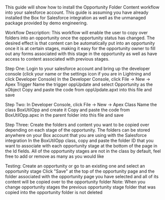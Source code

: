 This guide will show how to install the Opportunity Folder Content workflow into your salesforce account. This guide is assuming you have already installed the Box for Salesforce integration as well as the unmanaged package provided by demo engineering.

Workflow Description:
This workflow will enable the user to copy over folders into an opportunity once the opportunity status has changed. The desired effect is that content can be automatically put into an opportunity once it is at certain stages, making it easy for the opportunity owner to fill out any forms associated with this stage in the opportunity as well as have access to content associated with previous stages.

Step One:
Login to your salesforce account and bring up the developer console (click your name or the settings icon if you are in Lightning and click Developer Console)
In the Developer Console, click File -> New -> Apex Trigger
Name the trigger oppUpdate and select Opportunity as the sObject
Copy and paste the code from oppUpdate.apxt into this file and save

Step Two:
In Developer Console, click File -> New -> Apex Class
Name the class BoxUtilOpp and create it
Copy and paste the code from BoxUtilOpp.apxc in the parent folder into this file and save

Step Three:
Create the folders and content you want to be copied over depending on each stage of the opportunity. The folders can be stored anywhere on your Box account that you are using with the Salesforce integration
In the BoxUtilOpp class, copy and paste the folder ID that you want to associate with each opportunity stage at the bottom of the page in the Id fields. All of the opportunity stages are not in the class by default, feel free to add or remove as many as you would like

Testing:
Create an opportunity or go to an existing one and select an opportunity stage
Click "Save" at the top of the opportunity page and the folder  associated with the opportunity page you have selected and all of its content will be copied over to the opportunity folder
Note: When you change opportunity stages the previous opportunity stage folder that was copied into the opportunity folder is not deleted
